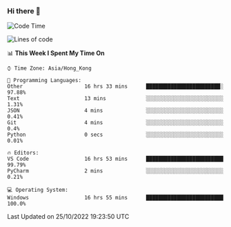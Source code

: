 ### Hi there 👋

<!--
**RoiexLee/RoiexLee** is a ✨ _special_ ✨ repository because its `README.md` (this file) appears on your GitHub profile.

Here are some ideas to get you started:

- 🔭 I’m currently working on ...
- 🌱 I’m currently learning ...
- 👯 I’m looking to collaborate on ...
- 🤔 I’m looking for help with ...
- 💬 Ask me about ...
- 📫 How to reach me: ...
- 😄 Pronouns: ...
- ⚡ Fun fact: ...
-->

<!--START_SECTION:waka-->
![Code Time](http://img.shields.io/badge/Code%20Time-48%20hrs%209%20mins-blue)

![Lines of code](https://img.shields.io/badge/From%20Hello%20World%20I%27ve%20Written-3%20Thousand%20lines%20of%20code-blue)

📊 **This Week I Spent My Time On** 

```text
⌚︎ Time Zone: Asia/Hong_Kong

💬 Programming Languages: 
Other                    16 hrs 33 mins      ████████████████████████░   97.88% 
Text                     13 mins             ░░░░░░░░░░░░░░░░░░░░░░░░░   1.31% 
JSON                     4 mins              ░░░░░░░░░░░░░░░░░░░░░░░░░   0.41% 
Git                      4 mins              ░░░░░░░░░░░░░░░░░░░░░░░░░   0.4% 
Python                   0 secs              ░░░░░░░░░░░░░░░░░░░░░░░░░   0.01%

🔥 Editors: 
VS Code                  16 hrs 53 mins      █████████████████████████   99.79% 
PyCharm                  2 mins              ░░░░░░░░░░░░░░░░░░░░░░░░░   0.21%

💻 Operating System: 
Windows                  16 hrs 55 mins      █████████████████████████   100.0%

```


 Last Updated on 25/10/2022 19:23:50 UTC
<!--END_SECTION:waka-->
